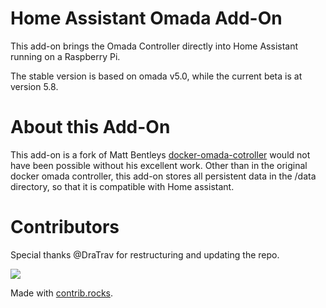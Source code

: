 # Home Assistant Omada Add-On
This add-on brings the Omada Controller directly into Home Assistant running on a Raspberry Pi.

The stable version is based on omada v5.0, while the current beta is at version 5.8.


# About this Add-On
This add-on is a fork of Matt Bentleys [docker-omada-cotroller](https://github.com/mbentley/docker-omada-controller)  would not have been possible without his excellent work. Other than in the original docker omada controller, this add-on stores all persistent data in the /data directory, so that it is compatible with Home assistant.

# Contributors
Special thanks @DraTrav for restructuring and updating the repo.

<a href="https://github.com/jkunczik/home-assistant-omada/graphs/contributors">
  <img src="https://contrib.rocks/image?repo=jkunczik/home-assistant-omada" />
</a>

Made with [contrib.rocks](https://contrib.rocks).
